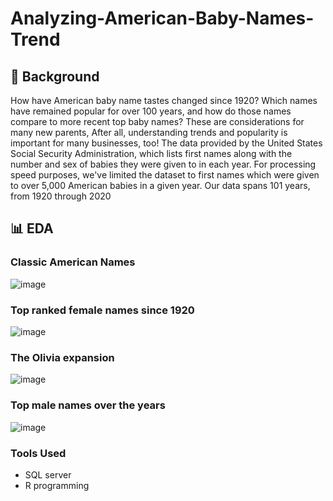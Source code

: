 # Analyzing-American-Baby-Names-Trend

## 🔎 Background

How have American baby name tastes changed since 1920?  Which names have remained popular for over 100 years, and how do those names compare to more recent top baby names? These are considerations for many new parents, After all, understanding trends and popularity is important for many businesses, too! 
The data provided by the United States Social Security Administration, which lists first names along with the number and sex of babies they were given to in each year. For processing speed purposes, we've limited the dataset to first names which were given to over 5,000 American babies in a given year. Our data spans 101 years, from 1920 through 2020

## 📊 EDA

### Classic American Names

![image](https://user-images.githubusercontent.com/31981663/204444547-9af3d280-91b4-41d1-991d-fd02962c0506.png)


### Top ranked female names since 1920

![image](https://user-images.githubusercontent.com/31981663/204444706-2a65b7f2-0ee6-466d-b64d-175dba9e5496.png)


### The Olivia expansion

![image](https://user-images.githubusercontent.com/31981663/204444834-89b268b6-bab3-4c88-a301-a79a8895ec74.png)


### Top male names over the years

![image](https://user-images.githubusercontent.com/31981663/204444971-33cf6181-1616-4bb2-a9d8-e82247f3c1c1.png)

### Tools Used
- SQL server
- R programming
